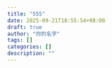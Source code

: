 ```yaml
---
title: "555"
date: 2025-09-21T18:55:54+08:00
draft: true
author: "你的名字"
tags: []
categories: []
description: ""
---
```


